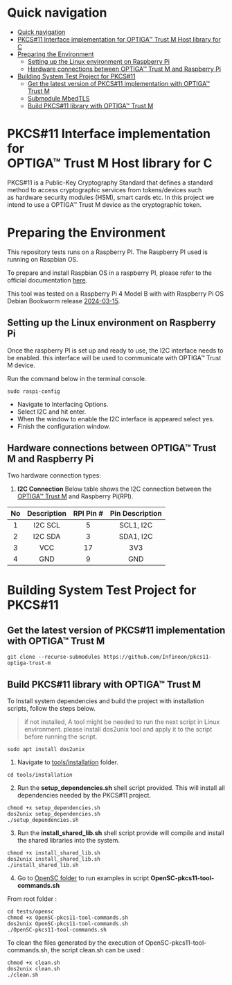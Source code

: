 <!--
SPDX-FileCopyrightText: 2024 Infineon Technologies AG

SPDX-License-Identifier: MIT
-->

# Quick navigation

- [Quick navigation](#quick-navigation)
- [PKCS#11 Interface implementation for OPTIGA™ Trust M Host library for C](#pkcs11-interface-implementation-for-optiga-trust-m-host-library-for-c)
- [Preparing the Environment](#preparing-the-environment)
  - [Setting up the Linux environment on Raspberry Pi](#setting-up-the-linux-environment-on-raspberry-pi)
  - [Hardware connections between OPTIGA™ Trust M and Raspberry Pi](#hardware-connections-between-optiga-trust-m-and-raspberry-pi)
- [Building System Test Project for PKCS#11](#building-system-test-project-for-pkcs11)
  - [Get the latest version of PKCS#11 implementation with OPTIGA™ Trust M](#get-the-latest-version-of-pkcs11-implementation-with-optiga-trust-m)
  - [Submodule MbedTLS](#submodule-mbedtls)
  - [Build PKCS#11 library with OPTIGA™ Trust M](#build-pkcs11-library-with-optiga-trust-m)

# PKCS#11 Interface implementation for </br>OPTIGA™ Trust M Host library for C

PKCS#11 is a Public-Key Cryptography Standard that defines a standard method to access cryptographic services from tokens/devices such as hardware security modules (HSM), smart cards etc. In this project we intend to use a OPTIGA™ Trust M device as the cryptographic token.

# Preparing the Environment

This repository tests runs on a Raspberry PI. The Raspberry PI used is running on Raspbian OS.

To prepare and install Raspbian OS in a raspberry PI, please refer to the official documentation [here](https://www.raspberrypi.com/documentation/computers/getting-started.html).

This tool was tested on a Raspberry Pi 4 Model B with with Raspberry Pi OS Debian Bookworm release [2024-03-15](https://downloads.raspberrypi.org/raspios_armhf/images/raspios_armhf-2024-03-15/).

## Setting up the Linux environment on Raspberry Pi

Once the raspberry PI is set up and ready to use, the I2C interface needs to be enabled. this interface will be used to communicate with OPTIGA™ Trust M device.

Run the command below in the terminal console.
```console
sudo raspi-config
```
* Navigate to Interfacing Options.
* Select I2C and hit enter.
* When the window to enable the I2C interface is appeared select yes.
* Finish the configuration window.


## Hardware connections between OPTIGA™ Trust M and Raspberry Pi

Two hardware connection types:

1. **I2C Connection**
    Below table shows the I2C connection between the [OPTIGA™ Trust M](https://www.infineon.com/cms/en/product/evaluation-boards/s2go-security-optiga-m/) and Raspberry Pi(RPI).

| No       			| Description		| RPI Pin # | Pin Description |
| :-------------: | :----------: | :-----------: | :-----------: |
| 1| I2C SCL  | 5 |SCL1, I2C    |
| 2| I2C SDA   | 3 | SDA1, I2C    |
| 3 | VCC   | 17 | 3V3 |
| 4 | GND   | 9 | GND    |


# Building System Test Project for PKCS#11

## Get the latest version of PKCS#11 implementation with OPTIGA™ Trust M

	git clone --recurse-submodules https://github.com/Infineon/pkcs11-optiga-trust-m

## Build PKCS#11 library with OPTIGA™ Trust M

To Install system dependencies and build the project with installation scripts, follow the steps below.

> if not installed, A tool might be needed to run the next script in Linux environment. please install dos2unix tool and apply it to the script before running the script.
```
sudo apt install dos2unix
```

1. Navigate to [tools/installation](tools/installation/) folder.

```console
cd tools/installation
```

2. Run the **setup_dependencies.sh** shell script provided. This will install all dependencies needed by the PKCS#11 project.

```console
chmod +x setup_dependencies.sh
dos2unix setup_dependencies.sh
./setup_dependencies.sh
```

3. Run the **install_shared_lib.sh** shell script provide will compile and install the shared libraries into the system.

```console
chmod +x install_shared_lib.sh
dos2unix install_shared_lib.sh
./install_shared_lib.sh
```

4. Go to [OpenSC folder](./tests/opensc) to run examples in script **OpenSC-pkcs11-tool-commands.sh**


From root folder :

```console
cd tests/opensc
chmod +x OpenSC-pkcs11-tool-commands.sh
dos2unix OpenSC-pkcs11-tool-commands.sh
./OpenSC-pkcs11-tool-commands.sh
```

To clean the files generated by the execution of OpenSC-pkcs11-tool-commands.sh, the script clean.sh can be used :

```console
chmod +x clean.sh
dos2unix clean.sh
./clean.sh
```





